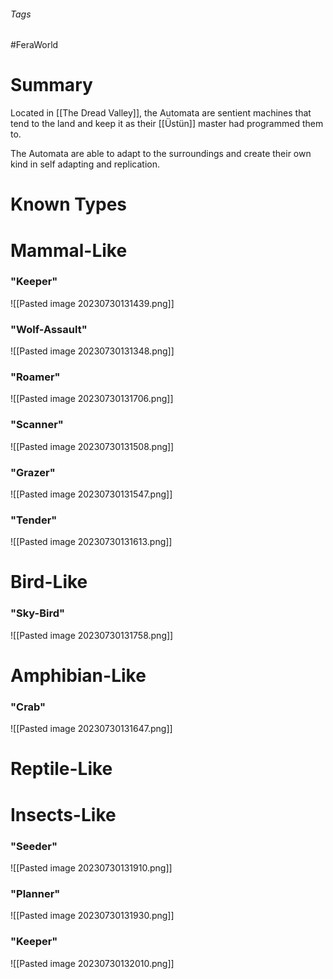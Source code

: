 ###### Tags

#FeraWorld

# Summary
Located in [[The Dread Valley]], the Automata are sentient machines that tend to the land and keep it as their [[Üstün]] master had programmed them to.

The Automata are able to adapt to the surroundings and create their own kind in self adapting and replication.

# Known Types

# Mammal-Like

### "Keeper"
![[Pasted image 20230730131439.png]]

### "Wolf-Assault"
![[Pasted image 20230730131348.png]]

### "Roamer"
![[Pasted image 20230730131706.png]]

### "Scanner"
![[Pasted image 20230730131508.png]]

### "Grazer"
![[Pasted image 20230730131547.png]]

### "Tender"
![[Pasted image 20230730131613.png]]

# Bird-Like
### "Sky-Bird"
![[Pasted image 20230730131758.png]]


# Amphibian-Like
### "Crab"
![[Pasted image 20230730131647.png]]

# Reptile-Like

# Insects-Like
### "Seeder"
![[Pasted image 20230730131910.png]]

### "Planner"
![[Pasted image 20230730131930.png]]

### "Keeper"

![[Pasted image 20230730132010.png]]